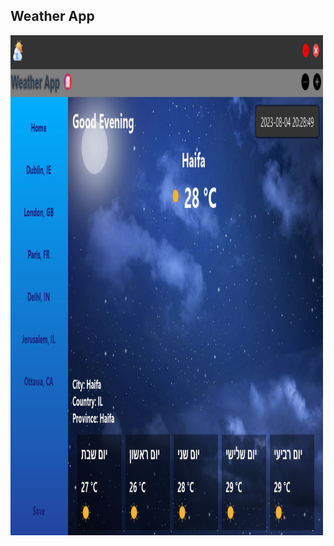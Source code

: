 <h2>Weather App</h2>
<img src="https://github.com/avivper/Weather/blob/main/Images/night.png" width="500" height="800" />
